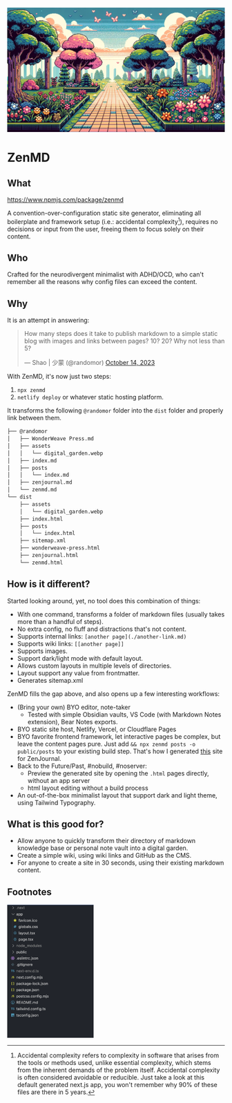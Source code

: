 ![Zen Digital Garden](./assets/digital_garden.webp)

# ZenMD

## What
https://www.npmjs.com/package/zenmd

A convention-over-configuration static site generator, eliminating all boilerplate and framework setup (i.e.: accidental complexity[^1]), requires no decisions or input from the user, freeing them to focus solely on their content.

## Who
Crafted for the neurodivergent minimalist with ADHD/OCD, who can't remember all the reasons why config files can exceed the content.

## Why
It is an attempt in answering: 

<blockquote class="twitter-tweet"><p lang="en" dir="ltr">How many steps does it take to publish markdown to a simple static blog with images and links between pages? 10? 20? Why not less than 5?</p>&mdash; Shao | 少蒙 (@randomor) <a href="https://twitter.com/randomor/status/1713069918252675531?ref_src=twsrc%5Etfw">October 14, 2023</a></blockquote> 

With ZenMD, it's now just two steps:
1. `npx zenmd`
2. `netlify deploy` or whatever static hosting platform.

It transforms the following `@randomor` folder into the `dist` folder and properly link between them.

```markdown
├── @randomor
│   ├── WonderWeave Press.md
│   ├── assets
│   │   └── digital_garden.webp
│   ├── index.md
│   ├── posts
│   │   └── index.md
│   ├── zenjournal.md
│   └── zenmd.md
└── dist
	├── assets
	│   └── digital_garden.webp
	├── index.html
	├── posts
	│   └── index.html
	├── sitemap.xml
	├── wonderweave-press.html
	├── zenjournal.html
	└── zenmd.html
```

## How is it different?
Started looking around, yet, no tool does this combination of things:
- With one command, transforms a folder of markdown files (usually takes more than a handful of steps).
- No extra config, no fluff and distractions that's not content.
- Supports internal links: `[another page](./another-link.md)`
- Supports wiki links: `[[another page]]`
- Supports images.
- Support dark/light mode with default layout.
- Allows custom layouts in multiple levels of directories.
- Layout support any value from frontmatter.
- Generates sitemap.xml

ZenMD fills the gap above, and also opens up a few interesting workflows:
- (Bring your own) BYO editor, note-taker
	- Tested with simple Obsidian vaults, VS Code (with Markdown Notes extension), Bear Notes exports.
- BYO static site host, Netlify, Vercel, or Cloudflare Pages
- BYO favorite frontend framework, let interactive pages be complex, but leave the content pages pure. Just add `&& npx zenmd posts -o public/posts` to your existing build step. That's how I generated [this](https://thezenjournal.com) site for ZenJournal.
- Back to the Future/Past, #nobuild, #noserver: 
	- Preview the generated site by opening the `.html` pages directly, without an app server
	- html layout editing without a build process
- An out-of-the-box minimalist layout that support dark and light theme, using Tailwind Typography. 

## What is this good for?
- Allow anyone to quickly transform their directory of markdown knowledge base or personal note vault into a digital garden.
- Create a simple wiki, using wiki links and GitHub as the CMS.
- For anyone to create a site in 30 seconds, using their existing markdown content.


## Footnotes
[^1]: Accidental complexity refers to complexity in software that arises from the tools or methods used, unlike essential complexity, which stems from the inherent demands of the problem itself. Accidental complexity is often considered avoidable or reducible. Just take a look at this default generated next.js app, you won't remember why 90% of these files are there in 5 years.

<img src="./assets/accidental-complexity.png" width="200">
